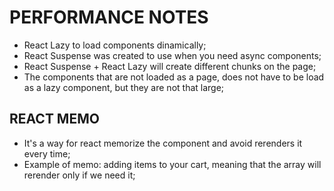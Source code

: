 # PERFORMANCE NOTES
- React Lazy to load components dinamically;
- React Suspense was created to use when you need async components;
- React Suspense + React Lazy will create different chunks on the page;
- The components that are not loaded as a page, does not have to be load as a lazy component, but they are not that large;

## REACT MEMO
- It's a way for react memorize the component and avoid rerenders it every time;
- Example of memo: adding items to your cart, meaning that the array will rerender only if we need it;